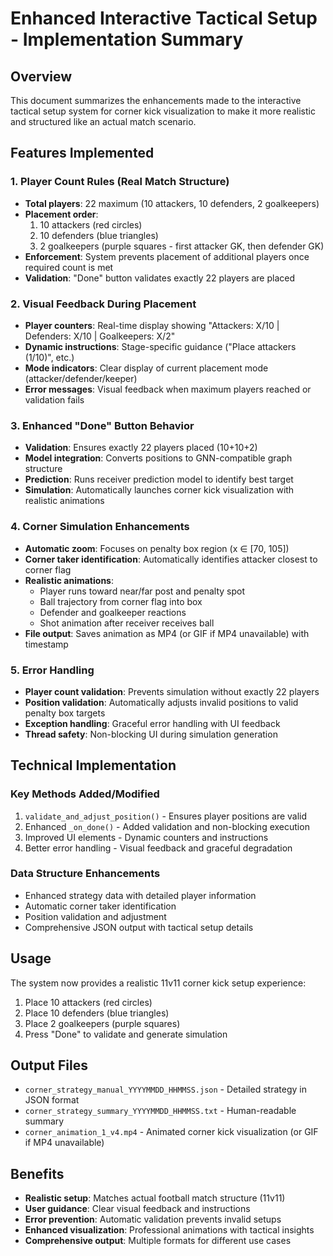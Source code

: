 # Enhanced Interactive Tactical Setup - Implementation Summary

## Overview
This document summarizes the enhancements made to the interactive tactical setup system for corner kick visualization to make it more realistic and structured like an actual match scenario.

## Features Implemented

### 1. Player Count Rules (Real Match Structure)
- **Total players**: 22 maximum (10 attackers, 10 defenders, 2 goalkeepers)
- **Placement order**: 
  1. 10 attackers (red circles)
  2. 10 defenders (blue triangles) 
  3. 2 goalkeepers (purple squares - first attacker GK, then defender GK)
- **Enforcement**: System prevents placement of additional players once required count is met
- **Validation**: "Done" button validates exactly 22 players are placed

### 2. Visual Feedback During Placement
- **Player counters**: Real-time display showing "Attackers: X/10 | Defenders: X/10 | Goalkeepers: X/2"
- **Dynamic instructions**: Stage-specific guidance ("Place attackers (1/10)", etc.)
- **Mode indicators**: Clear display of current placement mode (attacker/defender/keeper)
- **Error messages**: Visual feedback when maximum players reached or validation fails

### 3. Enhanced "Done" Button Behavior
- **Validation**: Ensures exactly 22 players placed (10+10+2)
- **Model integration**: Converts positions to GNN-compatible graph structure
- **Prediction**: Runs receiver prediction model to identify best target
- **Simulation**: Automatically launches corner kick visualization with realistic animations

### 4. Corner Simulation Enhancements
- **Automatic zoom**: Focuses on penalty box region (x ∈ [70, 105])
- **Corner taker identification**: Automatically identifies attacker closest to corner flag
- **Realistic animations**: 
  - Player runs toward near/far post and penalty spot
  - Ball trajectory from corner flag into box
  - Defender and goalkeeper reactions
  - Shot animation after receiver receives ball
- **File output**: Saves animation as MP4 (or GIF if MP4 unavailable) with timestamp

### 5. Error Handling
- **Player count validation**: Prevents simulation without exactly 22 players
- **Position validation**: Automatically adjusts invalid positions to valid penalty box targets
- **Exception handling**: Graceful error handling with UI feedback
- **Thread safety**: Non-blocking UI during simulation generation

## Technical Implementation

### Key Methods Added/Modified
1. `validate_and_adjust_position()` - Ensures player positions are valid
2. Enhanced `_on_done()` - Added validation and non-blocking execution
3. Improved UI elements - Dynamic counters and instructions
4. Better error handling - Visual feedback and graceful degradation

### Data Structure Enhancements
- Enhanced strategy data with detailed player information
- Automatic corner taker identification
- Position validation and adjustment
- Comprehensive JSON output with tactical setup details

## Usage
The system now provides a realistic 11v11 corner kick setup experience:
1. Place 10 attackers (red circles)
2. Place 10 defenders (blue triangles)  
3. Place 2 goalkeepers (purple squares)
4. Press "Done" to validate and generate simulation

## Output Files
- `corner_strategy_manual_YYYYMMDD_HHMMSS.json` - Detailed strategy in JSON format
- `corner_strategy_summary_YYYYMMDD_HHMMSS.txt` - Human-readable summary
- `corner_animation_1_v4.mp4` - Animated corner kick visualization (or GIF if MP4 unavailable)

## Benefits
- **Realistic setup**: Matches actual football match structure (11v11)
- **User guidance**: Clear visual feedback and instructions
- **Error prevention**: Automatic validation prevents invalid setups
- **Enhanced visualization**: Professional animations with tactical insights
- **Comprehensive output**: Multiple formats for different use cases